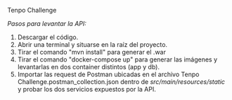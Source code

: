 Tenpo Challenge

*Pasos para levantar la API:*

1. Descargar el código.
2. Abrir una terminal y situarse en la raíz del proyecto.
2. Tirar el comando "mvn install" para generar el .war
3. Tirar el comando "docker-compose up" para generar las imágenes y levantarlas en dos container distintos (app y db).
4. Importar las request de Postman ubicadas en el archivo Tenpo Challenge.postman_collection.json dentro de _src/main/resources/static_ y probar los dos servicios expuestos por la API.

